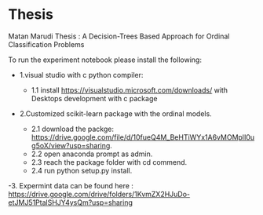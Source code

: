 # Thesis
Matan Marudi Thesis : A Decision-Trees Based Approach for Ordinal Classification Problems

To run the experiment notebook please install the following: 
- 1.visual studio with c python compiler:
  - 1.1 install https://visualstudio.microsoft.com/downloads/ with Desktops development with c package 

- 2.Customized scikit-learn package with the ordinal models.  
  - 2.1 download the packge:  https://drive.google.com/file/d/10fueQ4M_BeHTiWYx1A6vMOMplI0ug5oX/view?usp=sharing. 
  - 2.2 open anaconda prompt as admin.  
  - 2.3 reach the package folder with cd commend.  
  - 2.4 run python setup.py install. 
  
-3. Expermint data can be found here :  https://drive.google.com/drive/folders/1KvmZX2HJuDo-etJMJ51PtalSHJY4ysQm?usp=sharing

